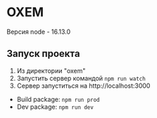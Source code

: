 # OXEM
Версия node - 16.13.0
## Запуск проекта
1. Из директории "oxem"
2. Запустить сервер командой `npm run watch`
3. Сервер запуститься на http://localhost:3000
* Build package: `npm run prod`
* Dev package: `npm run dev`

